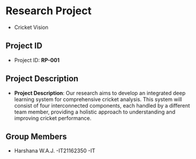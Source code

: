 # Research Project
- Cricket Vision

## Project ID
- Project ID: **RP-001**

## Project Description
- **Project Description**: Our research aims to develop an integrated deep learning system for comprehensive cricket analysis. This system will consist of four interconnected components, each 
handled by a different team member, providing a holistic approach to understanding 
and improving cricket performance.

## Group Members
- Harshana W.A.J. -IT21162350 -IT



